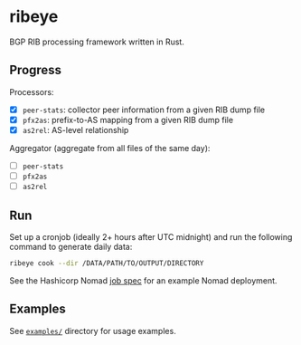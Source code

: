 # ribeye

BGP RIB processing framework written in Rust.

## Progress

Processors:
- [X] `peer-stats`: collector peer information from a given RIB dump file
- [X] `pfx2as`: prefix-to-AS mapping from a given RIB dump file
- [X] `as2rel`: AS-level relationship

Aggregator (aggregate from all files of the same day):
- [ ] `peer-stats`
- [ ] `pfx2as`
- [ ] `as2rel`

## Run

Set up a cronjob (ideally 2+ hours after UTC midnight) and run the following command to generate daily data:

```bash
ribeye cook --dir /DATA/PATH/TO/OUTPUT/DIRECTORY
```

See the Hashicorp Nomad [job spec](deployment/nomad_periodic_raw.hcl) for an example Nomad deployment.

## Examples

See [`examples/`](examples) directory for usage examples.
